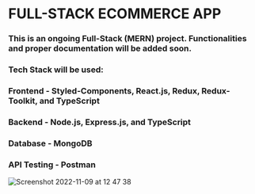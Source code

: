 # FULL-STACK ECOMMERCE APP

### This is an ongoing Full-Stack (MERN) project. Functionalities and proper documentation will be added soon.

### Tech Stack will be used:

### Frontend - Styled-Components, React.js, Redux, Redux-Toolkit, and TypeScript
### Backend - Node.js, Express.js, and TypeScript
### Database - MongoDB
### API Testing - Postman

![Screenshot 2022-11-09 at 12 47 38](https://user-images.githubusercontent.com/53113092/200822634-2788bbc2-b420-4376-9bac-379893d44d43.png)
